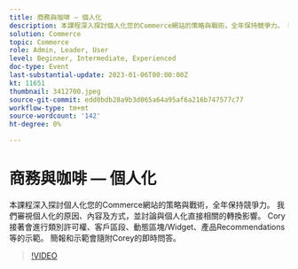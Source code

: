 ```yaml
---
title: 商務與咖啡 — 個人化
description: 本課程深入探討個人化您的Commerce網站的策略與戰術，全年保持競爭力。 我們審視個人化的原因、內容及方式，並討論與個人化直接相關的轉換影響。 Cory接著會進行類別許可權、客戶區段、動態區塊/Widget、產品Recommendations等的示範。 簡報和示範會隨附Corey的即時問答。
solution: Commerce
topic: Commerce
role: Admin, Leader, User
level: Beginner, Intermediate, Experienced
doc-type: Event
last-substantial-update: 2023-01-06T00:00:00Z
kt: 11651
thumbnail: 3412700.jpeg
source-git-commit: edd0bdb28a9b3d065a64a95af6a216b747577c77
workflow-type: tm+mt
source-wordcount: '142'
ht-degree: 0%

---
```


# 商務與咖啡 — 個人化

本課程深入探討個人化您的Commerce網站的策略與戰術，全年保持競爭力。 我們審視個人化的原因、內容及方式，並討論與個人化直接相關的轉換影響。 Cory接著會進行類別許可權、客戶區段、動態區塊/Widget、產品Recommendations等的示範。 簡報和示範會隨附Corey的即時問答。

>[!VIDEO](https://video.tv.adobe.com/v/3412700/?quality=12&learn=on)
